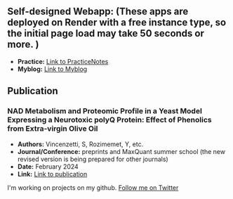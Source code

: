 ## Self-designed Webapp: (These apps are deployed on Render with a free instance type, so the initial page load may take 50 seconds or more. )
- **Practice:** [Link to PracticeNotes](practicenl.onrender.com)
- **Myblog:** [Link to Myblog](https://myblog-cctp.onrender.com/)

  
## Publication
### NAD Metabolism and Proteomic Profile in a Yeast Model Expressing a Neurotoxic polyQ Protein: Effect of Phenolics from Extra-virgin Olive Oil
- **Authors:** Vincenzetti, S, Rozimemet, Y, etc.
- **Journal/Conference:** preprints and MaxQuant summer school (the new revised version is being prepared for other journals)
- **Date:** February 2024
- **Link:** [Link to publication](https://www.preprints.org/manuscript/202402.1499/v1)

I'm working on projects on my github. 
[Follow me on Twitter](https://x.com/Yusufrozimemet)





